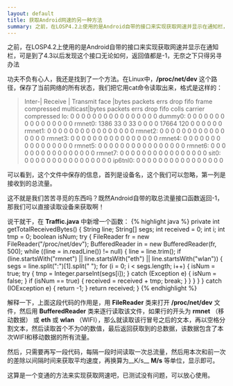 ```yaml
---
layout: default
title: 获取Android网速的另一种方法
summary: 之前，在LOSP4.2上使用的是Android自带的接口来实现获取网速并显示在通知栏，可是到了4.3以后发现这个接口无论如何，返回值都是-1，无奈之下只得另寻办法<br />功夫不负有心人，我还是找到了一个方法。在Linux中，/proc/net/dev 这个路径，保存了当前网络的所有状态，我们把它用cat命令读取出来，格式是这样的：
---
```

之前，在LOSP4.2上使用的是Android自带的接口来实现获取网速并显示在通知栏，可是到了4.3以后发现这个接口无论如何，返回值都是-1，无奈之下只得另寻办法

功夫不负有心人，我还是找到了一个方法。在Linux中，__/proc/net/dev__ 这个路径，保存了当前网络的所有状态，我们把它用cat命令读取出来，格式是这样的：
> Inter-|   Receive                                                |  Transmit
>  face |bytes    packets errs drop fifo frame compressed multicast|bytes    packets errs drop fifo colls carrier compressed
>     lo:       0       0    0    0    0     0          0         0        0       0    0    0    0     0       0          0
> dummy0:       0       0    0    0    0     0          0         0        0       0    0    0    0     0       0          0
> rmnet0:    1386      33    0   33    0     0          0         0    17664     120    0    0    0     0       0          0
> rmnet1:       0       0    0    0    0     0          0         0        0       0    0    0    0     0       0          0
> rmnet2:       0       0    0    0    0     0          0         0        0       0    0    0    0     0       0          0
> rmnet3:       0       0    0    0    0     0          0         0        0       0    0    0    0     0       0          0
> rmnet4:       0       0    0    0    0     0          0         0        0       0    0    0    0     0       0          0
> rmnet5:       0       0    0    0    0     0          0         0        0       0    0    0    0     0       0          0
> rmnet6:       0       0    0    0    0     0          0         0        0       0    0    0    0     0       0          0
> rmnet7:       0       0    0    0    0     0          0         0        0       0    0    0    0     0       0          0
>   sit0:       0       0    0    0    0     0          0         0        0       0    0    0    0     0       0          0
> ip6tnl0:       0       0    0    0    0     0          0         0        0       0    0    0    0     0       0          0

可以看到，这个文件中保存的信息，首列是设备名，这个我们可以忽略，第一列是接收到的总流量。

这不就是我们苦苦寻觅的东西吗？既然Android自带的取总流量接口函数返回-1，那我们可以直接读取设备来获取啊！

说干就干，在 __Traffic.java__ 中新增一个函数：
{% highlight java %}
  private int getTotalReceivedBytes() {
    String line;
    String[] segs;
    int received = 0;
    int i;
    int tmp = 0;
    boolean isNum;
    try {
      FileReader fr = new FileReader("/proc/net/dev");
      BufferedReader in = new BufferedReader(fr, 500);
      while ((line = in.readLine()) != null) {
        line = line.trim();
        if (line.startsWith("rmnet") || line.startsWith("eth") || line.startsWith("wlan")) {
          segs = line.split(":")[1].split(" ");
          for (i = 0; i < segs.length; i++) {
            isNum = true;
            try {
              tmp = Integer.parseInt(segs[i]);
            } catch (Exception e) {
              isNum = false;
            }
            if (isNum == true) {
              received = received + tmp;
              break;
            }
          }
        }
      }
    } catch (IOException e) {
      return -1;
    }
    return received;
  }
{% endhighlight %}

解释一下，上面这段代码的作用是，用 __FileReader__ 类来打开 __/proc/net/dev__ 文件，然后用 __BufferedReader__ 类来逐行读取该文件，如果行的开头为 __rmnet__ （移动数据） 或 __eth__ 或 __wlan__ （WIFI），那么就读取该行冒号之后的文本，再以空格分割文本，然后读取首个不为0的数值，最后返回获取到的总数据，该数据包含了本次WIFI和移动数据的所有流量。

然后，只需要再写一段代码，每隔一段时间读取一次总流量，然后用本次和前一次的差除以间隔时间来获取平均速度，再换算为__K/s__ __M/s__ 等单位，显示即可。

这算是一个变通的方法来实现获取网速吧，已测试没有问题，可以放心使用。
